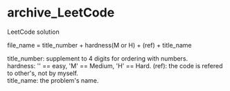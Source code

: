 # archive_LeetCode
LeetCode solution

file_name = title_number + hardness(M or H) + (ref) + title_name


title_number: supplement to 4 digits for ordering with numbers.  
hardness: '' == easy, 'M' == Medium, 'H' == Hard. 
(ref): the code is refered to other's, not by myself.  
title_name: the problem's name. 
